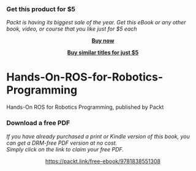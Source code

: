 
### Get this product for $5

<i>Packt is having its biggest sale of the year. Get this eBook or any other book, video, or course that you like just for $5 each</i>


<b><p align='center'>[Buy now](https://packt.link/9781838551308)</p></b>


<b><p align='center'>[Buy similar titles for just $5](https://subscription.packtpub.com/search)</p></b>


# Hands-On-ROS-for-Robotics-Programming
Hands-On ROS for Robotics Programming, published by Packt
### Download a free PDF

 <i>If you have already purchased a print or Kindle version of this book, you can get a DRM-free PDF version at no cost.<br>Simply click on the link to claim your free PDF.</i>
<p align="center"> <a href="https://packt.link/free-ebook/9781838551308">https://packt.link/free-ebook/9781838551308 </a> </p>